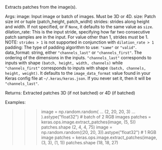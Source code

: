 Extracts patches from the image(s).

Args:
    image: Input image or batch of images. Must be 3D or 4D.
    size: Patch size int or tuple (patch_height, patch_widht)
    strides: strides along height and width. If not specified, or
        if `None`, it defaults to the same value as `size`.
    dilation_rate: This is the input stride, specifying how far two
        consecutive patch samples are in the input. For value other than 1,
        strides must be 1. NOTE: `strides > 1` is not supported in
        conjunction with `dilation_rate > 1`
    padding: The type of padding algorithm to use: `"same"` or `"valid"`.
    data_format: string, either `"channels_last"` or `"channels_first"`.
        The ordering of the dimensions in the inputs. `"channels_last"`
        corresponds to inputs with shape `(batch, height, width, channels)`
        while `"channels_first"` corresponds to inputs with shape
        `(batch, channels, height, weight)`. It defaults to the
        `image_data_format` value found in your Keras config file at
        `~/.keras/keras.json`. If you never set it, then it will be
        `"channels_last"`.

Returns:
    Extracted patches 3D (if not batched) or 4D (if batched)

Examples:

>>> image = np.random.random(
...     (2, 20, 20, 3)
... ).astype("float32") # batch of 2 RGB images
>>> patches = keras.ops.image.extract_patches(image, (5, 5))
>>> patches.shape
(2, 4, 4, 75)
>>> image = np.random.random((20, 20, 3)).astype("float32") # 1 RGB image
>>> patches = keras.ops.image.extract_patches(image, (3, 3), (1, 1))
>>> patches.shape
(18, 18, 27)
